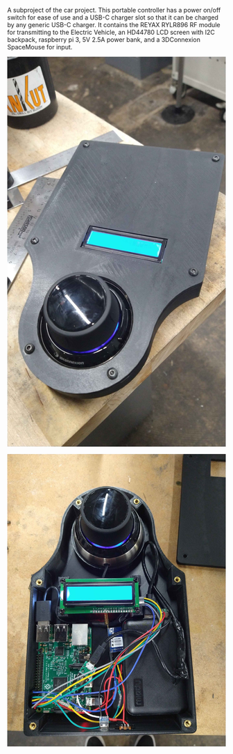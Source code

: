 A subproject of the car project. This portable controller has a power on/off switch for ease of use and a USB-C charger slot so that it can be charged by any generic USB-C charger. It contains the REYAX RYLR896 RF module for transmitting to the Electric Vehicle, an HD44780 LCD screen with I2C backpack, raspberry pi 3, 5V 2.5A power bank, and a 3DConnexion SpaceMouse for input.

<p align="center">
  <img src="Portable Controller/controller1.jpg" alt="What is this">
</p>

<p align="center">
  <img src="Portable Controller/controller2.jpg" alt="What is this">
</p>
